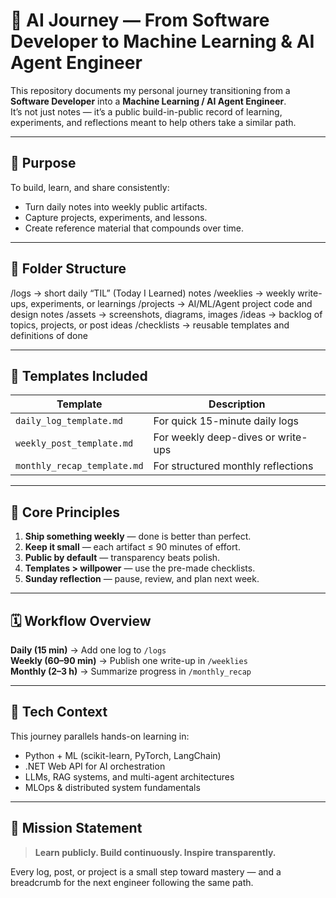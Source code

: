 # 🧠 AI Journey — From Software Developer to Machine Learning & AI Agent Engineer

This repository documents my personal journey transitioning from a **Software Developer** into a **Machine Learning / AI Agent Engineer**.  
It’s not just notes — it’s a public build-in-public record of learning, experiments, and reflections meant to help others take a similar path.

---

## 🎯 Purpose
To build, learn, and share consistently:
- Turn daily notes into weekly public artifacts.
- Capture projects, experiments, and lessons.
- Create reference material that compounds over time.

---

## 📁 Folder Structure
/logs         → short daily “TIL” (Today I Learned) notes
/weeklies     → weekly write-ups, experiments, or learnings
/projects     → AI/ML/Agent project code and design notes
/assets       → screenshots, diagrams, images
/ideas        → backlog of topics, projects, or post ideas
/checklists   → reusable templates and definitions of done

---

## 🧩 Templates Included
| Template | Description |
|-----------|--------------|
| `daily_log_template.md` | For quick 15-minute daily logs |
| `weekly_post_template.md` | For weekly deep-dives or write-ups |
| `monthly_recap_template.md` | For structured monthly reflections |

---

## 📜 Core Principles
1. **Ship something weekly** — done is better than perfect.  
2. **Keep it small** — each artifact ≤ 90 minutes of effort.  
3. **Public by default** — transparency beats polish.  
4. **Templates > willpower** — use the pre-made checklists.  
5. **Sunday reflection** — pause, review, and plan next week.  

---

## 🗓️ Workflow Overview
**Daily (15 min)** → Add one log to `/logs`  
**Weekly (60–90 min)** → Publish one write-up in `/weeklies`  
**Monthly (2–3 h)** → Summarize progress in `/monthly_recap`

---

## 🧰 Tech Context
This journey parallels hands-on learning in:
- Python + ML (scikit-learn, PyTorch, LangChain)
- .NET Web API for AI orchestration
- LLMs, RAG systems, and multi-agent architectures
- MLOps & distributed system fundamentals

---

## 🧭 Mission Statement
> **Learn publicly. Build continuously. Inspire transparently.**

Every log, post, or project is a small step toward mastery — and a breadcrumb for the next engineer following the same path.